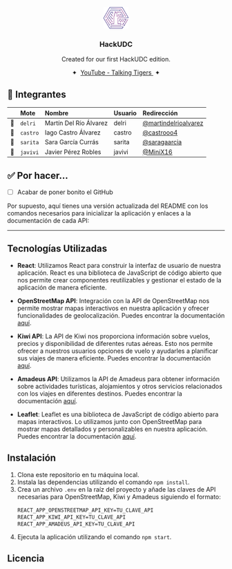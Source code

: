 <div align="center">
<img src="Documents/hackudc.svg" height="50px" width="auto" /> 
<h3>
 HackUDC
</h3>
<p>Created for our first HackUDC edition.</p>
</div>

<div align="center">
    <span>&nbsp;✦&nbsp;</span>
    <a href="https://www.youtube.com/@talkingtigers">
        YouTube - Talking Tigers
    </a>
    <span>&nbsp;✦&nbsp;</span>
</div>

## &#128100; Integrantes



|     | Mote          | Nombre                                        | Usuario | Redirección |
| :-- | :--------------- | :-------------------------------------------- | :--------- | :------------ |
| &#128100;  | `delri` | Martín Del Río Álvarez| delri | [@martindelrioalvarez](https://github.com/martindelrioalvarez) |
| &#128100;  | `castro` | Iago Castro Álvarez| castro | [@castrooo4](https://github.com/castrooo4) |
| &#128100;  | `sarita` | Sara García Currás| sarita | [@saragaarcia](https://github.com/saragaarcia) |
| &#128100;  | `javivi` | Javier Pérez Robles| javivi | [@MiniX16](https://github.com/MiniX16) |



## ✅ Por hacer...

- [ ] Acabar de poner bonito el GitHub

Por supuesto, aquí tienes una versión actualizada del README con los comandos necesarios para inicializar la aplicación y enlaces a la documentación de cada API:

---


## Tecnologías Utilizadas

- **React**: Utilizamos React para construir la interfaz de usuario de nuestra aplicación. React es una biblioteca de JavaScript de código abierto que nos permite crear componentes reutilizables y gestionar el estado de la aplicación de manera eficiente.

- **OpenStreetMap API**: Integración con la API de OpenStreetMap nos permite mostrar mapas interactivos en nuestra aplicación y ofrecer funcionalidades de geolocalización. Puedes encontrar la documentación [aquí](https://wiki.openstreetmap.org/wiki/API).

- **Kiwi API**: La API de Kiwi nos proporciona información sobre vuelos, precios y disponibilidad de diferentes rutas aéreas. Esto nos permite ofrecer a nuestros usuarios opciones de vuelo y ayudarles a planificar sus viajes de manera eficiente. Puedes encontrar la documentación [aquí](https://docs.kiwi.com/).

- **Amadeus API**: Utilizamos la API de Amadeus para obtener información sobre actividades turísticas, alojamientos y otros servicios relacionados con los viajes en diferentes destinos. Puedes encontrar la documentación [aquí](https://developers.amadeus.com/).

- **Leaflet**: Leaflet es una biblioteca de JavaScript de código abierto para mapas interactivos. Lo utilizamos junto con OpenStreetMap para mostrar mapas detallados y personalizables en nuestra aplicación. Puedes encontrar la documentación [aquí](https://leafletjs.com/).

## Instalación

1. Clona este repositorio en tu máquina local.
2. Instala las dependencias utilizando el comando `npm install`.
3. Crea un archivo `.env` en la raíz del proyecto y añade las claves de API necesarias para OpenStreetMap, Kiwi y Amadeus siguiendo el formato:
   ```
   REACT_APP_OPENSTREETMAP_API_KEY=TU_CLAVE_API
   REACT_APP_KIWI_API_KEY=TU_CLAVE_API
   REACT_APP_AMADEUS_API_KEY=TU_CLAVE_API
   ```
4. Ejecuta la aplicación utilizando el comando `npm start`.


## Licencia
